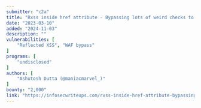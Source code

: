 ```yaml
---
submitter: "c2a"
title: "Rxss inside href attribute - Bypassing lots of weird checks to takeover accounts!"
date: "2023-03-10"
added: "2024-11-03"
description: ""
vulnerabilities: [
    "Reflected XSS", "WAF bypass"
]
programs: [
    "undisclosed"
]
authors: [
    "Ashutosh Dutta (@maniacmarvel_)"
]
bounty: "2,000"
link: "https://infosecwriteups.com/rxss-inside-href-attribute-bypassing-lots-of-weird-checks-to-takeover-accounts-b4c8b4e70877"
---
```




